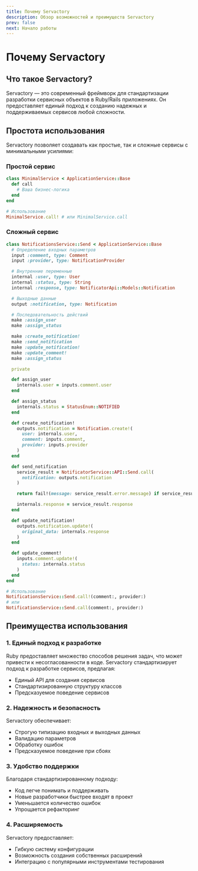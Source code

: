 ```yaml
---
title: Почему Servactory
description: Обзор возможностей и преимуществ Servactory
prev: false
next: Начало работы
---
```


# Почему Servactory

## Что такое Servactory?

Servactory — это современный фреймворк для стандартизации разработки сервисных объектов в Ruby/Rails приложениях. Он предоставляет единый подход к созданию надежных и поддерживаемых сервисов любой сложности.

## Простота использования

Servactory позволяет создавать как простые, так и сложные сервисы с минимальными усилиями:

### Простой сервис

```ruby
class MinimalService < ApplicationService::Base
  def call
    # Ваша бизнес-логика
  end
end
```

```ruby
# Использование
MinimalService.call! # или MinimalService.call
```

### Сложный сервис

```ruby
class NotificationsService::Send < ApplicationService::Base
  # Определение входных параметров
  input :comment, type: Comment
  input :provider, type: NotificationProvider

  # Внутренние переменные
  internal :user, type: User
  internal :status, type: String
  internal :response, type: NotificatorApi::Models::Notification

  # Выходные данные
  output :notification, type: Notification

  # Последовательность действий
  make :assign_user
  make :assign_status

  make :create_notification!
  make :send_notification
  make :update_notification!
  make :update_comment!
  make :assign_status

  private

  def assign_user
    internals.user = inputs.comment.user
  end

  def assign_status
    internals.status = StatusEnum::NOTIFIED
  end

  def create_notification!
    outputs.notification = Notification.create!(
      user: internals.user,
      comment: inputs.comment,
      provider: inputs.provider
    )
  end

  def send_notification
    service_result = NotificatorService::API::Send.call(
      notification: outputs.notification
    )

    return fail!(message: service_result.error.message) if service_result.failure?

    internals.response = service_result.response
  end

  def update_notification!
    outputs.notification.update!(
      original_data: internals.response
    )
  end

  def update_comment!
    inputs.comment.update!(
      status: internals.status
    )
  end
end
```

```ruby
# Использование
NotificationsService::Send.call!(comment:, provider:)
# или
NotificationsService::Send.call(comment:, provider:)
```

## Преимущества использования

### 1. Единый подход к разработке

Ruby предоставляет множество способов решения задач, что может привести к несогласованности в коде. Servactory стандартизирует подход к разработке сервисов, предлагая:

- Единый API для создания сервисов
- Стандартизированную структуру классов
- Предсказуемое поведение сервисов

### 2. Надежность и безопасность

Servactory обеспечивает:

- Строгую типизацию входных и выходных данных
- Валидацию параметров
- Обработку ошибок
- Предсказуемое поведение при сбоях

### 3. Удобство поддержки

Благодаря стандартизированному подходу:

- Код легче понимать и поддерживать
- Новые разработчики быстрее входят в проект
- Уменьшается количество ошибок
- Упрощается рефакторинг

### 4. Расширяемость

Servactory предоставляет:

- Гибкую систему конфигурации
- Возможность создания собственных расширений
- Интеграцию с популярными инструментами тестирования
